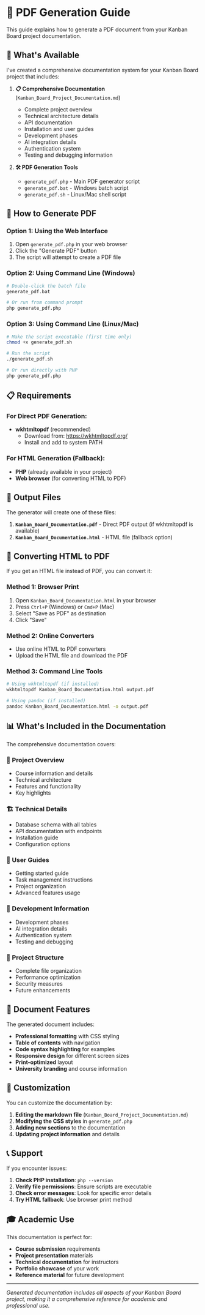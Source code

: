 # 📄 PDF Generation Guide

This guide explains how to generate a PDF document from your Kanban Board project documentation.

## 🎯 What's Available

I've created a comprehensive documentation system for your Kanban Board project that includes:

1. **📋 Comprehensive Documentation** (`Kanban_Board_Project_Documentation.md`)

   - Complete project overview
   - Technical architecture details
   - API documentation
   - Installation and user guides
   - Development phases
   - AI integration details
   - Authentication system
   - Testing and debugging information

2. **🛠️ PDF Generation Tools**
   - `generate_pdf.php` - Main PDF generator script
   - `generate_pdf.bat` - Windows batch script
   - `generate_pdf.sh` - Linux/Mac shell script

## 🚀 How to Generate PDF

### Option 1: Using the Web Interface

1. Open `generate_pdf.php` in your web browser
2. Click the "Generate PDF" button
3. The script will attempt to create a PDF file

### Option 2: Using Command Line (Windows)

```bash
# Double-click the batch file
generate_pdf.bat

# Or run from command prompt
php generate_pdf.php
```

### Option 3: Using Command Line (Linux/Mac)

```bash
# Make the script executable (first time only)
chmod +x generate_pdf.sh

# Run the script
./generate_pdf.sh

# Or run directly with PHP
php generate_pdf.php
```

## 📋 Requirements

### For Direct PDF Generation:

- **wkhtmltopdf** (recommended)
  - Download from: https://wkhtmltopdf.org/
  - Install and add to system PATH

### For HTML Generation (Fallback):

- **PHP** (already available in your project)
- **Web browser** (for converting HTML to PDF)

## 📄 Output Files

The generator will create one of these files:

1. **`Kanban_Board_Documentation.pdf`** - Direct PDF output (if wkhtmltopdf is available)
2. **`Kanban_Board_Documentation.html`** - HTML file (fallback option)

## 🔄 Converting HTML to PDF

If you get an HTML file instead of PDF, you can convert it:

### Method 1: Browser Print

1. Open `Kanban_Board_Documentation.html` in your browser
2. Press `Ctrl+P` (Windows) or `Cmd+P` (Mac)
3. Select "Save as PDF" as destination
4. Click "Save"

### Method 2: Online Converters

- Use online HTML to PDF converters
- Upload the HTML file and download the PDF

### Method 3: Command Line Tools

```bash
# Using wkhtmltopdf (if installed)
wkhtmltopdf Kanban_Board_Documentation.html output.pdf

# Using pandoc (if installed)
pandoc Kanban_Board_Documentation.html -o output.pdf
```

## 📊 What's Included in the Documentation

The comprehensive documentation covers:

### 🎯 Project Overview

- Course information and details
- Technical architecture
- Features and functionality
- Key highlights

### 🏗️ Technical Details

- Database schema with all tables
- API documentation with endpoints
- Installation guide
- Configuration options

### 👥 User Guides

- Getting started guide
- Task management instructions
- Project organization
- Advanced features usage

### 🔧 Development Information

- Development phases
- AI integration details
- Authentication system
- Testing and debugging

### 📁 Project Structure

- Complete file organization
- Performance optimization
- Security measures
- Future enhancements

## 🎨 Document Features

The generated document includes:

- **Professional formatting** with CSS styling
- **Table of contents** with navigation
- **Code syntax highlighting** for examples
- **Responsive design** for different screen sizes
- **Print-optimized** layout
- **University branding** and course information

## 🔧 Customization

You can customize the documentation by:

1. **Editing the markdown file** (`Kanban_Board_Project_Documentation.md`)
2. **Modifying the CSS styles** in `generate_pdf.php`
3. **Adding new sections** to the documentation
4. **Updating project information** and details

## 📞 Support

If you encounter issues:

1. **Check PHP installation**: `php --version`
2. **Verify file permissions**: Ensure scripts are executable
3. **Check error messages**: Look for specific error details
4. **Try HTML fallback**: Use browser print method

## 🎓 Academic Use

This documentation is perfect for:

- **Course submission** requirements
- **Project presentation** materials
- **Technical documentation** for instructors
- **Portfolio showcase** of your work
- **Reference material** for future development

---

_Generated documentation includes all aspects of your Kanban Board project, making it a comprehensive reference for academic and professional use._
